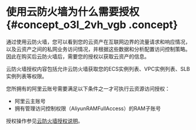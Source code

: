 # 使用云防火墙为什么需要授权 {#concept_o3l_2vh_vgb .concept}

通过使用云防火墙，您可以看到您的云资产在互联网边界的流量请求和响应情况，以及云资产之间的私网业务访问情况，并根据这些数据和分析配置访问控制策略。因此在购买后云防火墙后，需要您的授权以获取云资产的信息。

云防火墙授权内容包括允许云防火墙获取您的ECS实例列表、VPC实例列表、SLB实例列表等权限。

您所拥有的阿里云账号需要满足以下条件之一才可执行云资源访问授权：

-   阿里云主账号
-   拥有管理访问控制权限（AliyunRAMFullAccess）的RAM子账号

授权操作参见[云防火墙授权说明](../../../../../cn.zh-CN/用户指南/概览/云防火墙授权说明.md#)。

